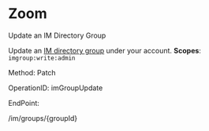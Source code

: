 #     Zoom


Update an IM Directory Group

Update an [IM directory group](https://support.zoom.us/hc/en-us/articles/203749815-IM-Management) under your account.
**Scopes**: `imgroup:write:admin`
 

Method: Patch

OperationID: imGroupUpdate

EndPoint:

/im/groups/{groupId}
